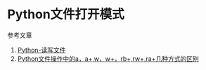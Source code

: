 # Python文件打开模式

参考文章

1. [Python-读写文件](https://www.cnblogs.com/jessicaxu/p/7679104.html)
2. [Python文件操作中的a，a+,w，w+，rb+,rw+,ra+几种方式的区别](https://blog.csdn.net/yang520java/article/details/82660786)
